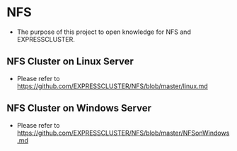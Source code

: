 # NFS
- The purpose of this project to open knowledge for NFS and EXPRESSCLUSTER.

## NFS Cluster on Linux Server
- Please refer to https://github.com/EXPRESSCLUSTER/NFS/blob/master/linux.md

## NFS Cluster on Windows Server
- Please refer to https://github.com/EXPRESSCLUSTER/NFS/blob/master/NFSonWindows.md